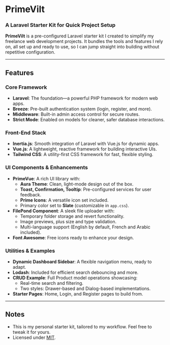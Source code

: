 # PrimeVilt  
### A Laravel Starter Kit for Quick Project Setup  

**PrimeVilt** is a pre-configured Laravel starter kit I created to simplify my freelance web development projects. It bundles the tools and features I rely on, all set up and ready to use, so I can jump straight into building without repetitive configuration.

---

## Features  

### Core Framework  
- **Laravel**: The foundation—a powerful PHP framework for modern web apps.  
- **Breeze**: Pre-built authentication system (login, register, and more).  
- **Middleware**: Built-in admin access control for secure routes.  
- **Strict Mode**: Enabled on models for cleaner, safer database interactions.  

### Front-End Stack  
- **Inertia.js**: Smooth integration of Laravel with Vue.js for dynamic apps.  
- **Vue.js**: A lightweight, reactive framework for building interactive UIs.  
- **Tailwind CSS**: A utility-first CSS framework for fast, flexible styling.  

### UI Components & Enhancements  
- **PrimeVue**: A rich UI library with:  
  - **Aura Theme**: Clean, light-mode design out of the box.  
  - **Toast, Confirmation, Tooltip**: Pre-configured services for user feedback.  
  - **Prime Icons**: A versatile icon set included.  
  - Primary color set to **Slate** (customizable in `app.css`).  
- **FilePond Component**: A sleek file uploader with:  
  - Temporary folder storage and revert functionality.  
  - Image previews, plus size and type validation.  
  - Multi-language support (English by default, French and Arabic included).  
- **Font Awesome**: Free icons ready to enhance your design.  

### Utilities & Examples  
- **Dynamic Dashboard Sidebar**: A flexible navigation menu, ready to adapt.  
- **Lodash**: Included for efficient search debouncing and more.  
- **CRUD Example**: Full Product model operations showcasing:  
  - Real-time search and filtering.  
  - Two styles: Drawer-based and Dialog-based implementations.  
- **Starter Pages**: Home, Login, and Register pages to build from.  

---

## Notes  
- This is my personal starter kit, tailored to my workflow. Feel free to tweak it for yours.  
- Licensed under [MIT](LICENSE).  